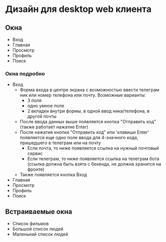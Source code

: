 # Дизайн для desktop web клиента
## Окна
- Вход
- Главная
- Просмотр
- Профиль
- Поиск
### Окна подробно
- Вход
  - Форма входа в центре экрана с возможностью ввести телеграм ник или номер телефона или почту. Возможные варианты:
    - 3 поля
    - одно умное поле
    - 2 вкладки внутри формы, в одной ввод ника/телефона, в другой почты
  - После ввода данных выше появляется кнопка "Отправить код" (также работает нажатие Enter)
  - После нажатия кнопки "Отправить код" или 'клавиши Enter' появляется еще одно поле ввода для 4-значного кода, пришедшего в телеграм или на почту
    - Если почта, то ниже появляется ссылка на нужный почтовый сервис
    - Если телеграм, то ниже появляется ссылка на телеграм бота (ссылка должна быть взята с бекенда, не должна хранится на фронте)
  - Также появляется кнопка Вход
- Главная
- Просмотр
- Профиль
- Поиск
## Встраиваемые окна
- Список фильмов
- Большой список людей
- Маленький список людей
